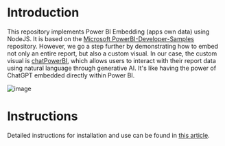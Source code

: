 # Introduction

This repository implements Power BI Embedding (apps own data) using NodeJS. It is based on the [Microsoft PowerBI-Developer-Samples](https://github.com/microsoft/PowerBI-Developer-Samples) repository. However, we go a step further by demonstrating how to embed not only an entire report, but also a custom visual. In our case, the custom visual is [chatPowerBI](https://chatpowerbi.ai), which allows users to interact with their report data using natural language through generative AI. It's like having the power of ChatGPT embedded directly within Power BI.

![image](https://github.com/user-attachments/assets/8a35c7ab-14ae-4d81-b06f-5240908110b2)


# Instructions

Detailed instructions for installation and use can be found in [this article](https://medium.com/@chatpowerbi/how-to-embed-a-power-bi-visual-in-your-web-application-4e07c42777a4).
